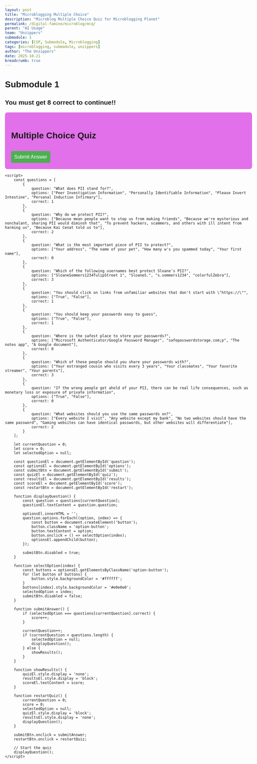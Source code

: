 ```yaml
---
layout: post
title: "Microblogging Multiple Choice"
description: "Microblog Multiple Choice Quiz for Microblogging Planet"
permalink: /digital-famine/microblog/mcq/
parent: "AI Usage"
team: "Unzippers"
submodule: 1
categories: [CSP, Submodule, Microblogging]
tags: [microblogging, submodule, unzippers]
author: "The Unzippers"
date: 2025-10-21
breadcrumb: true
---
```


# Submodule 1

## You must get 8 correct to continue!!

<html lang="en">
<head>
    <meta charset="UTF-8">
    <meta name="viewport" content="width=device-width, initial-scale=1.0">
    <title>Multiple Choice Quiz Game</title>
    <style>
        body {
            font-family: Arial, sans-serif;
            max-width: 800px;
            margin: 0 auto;
            padding: 20px;
        }
        .quiz-container {
            background-color: #e270eaff;
            padding: 20px;
            border-radius: 8px;
            margin-top: 20px;
        }
        .options {
            display: grid;
            gap: 10px;
            margin: 15px 0;
        }
        button {
            padding: 10px;
            cursor: pointer;
            border: none;
            border-radius: 4px;
            background-color: #4CAF50;
            color: white;
            font-size: 16px;
        }
        button:hover {
            background-color: #45a049;
        }
        .option-button {
            background-color: #ffffff;
            color: #333;
            border: 1px solid #ddd;
        }
        .option-button:hover {
            background-color: #f0f0f0;
        }
        .result {
            margin-top: 20px;
            font-weight: bold;
            font-size: 18px;
        }
        .feedback {
            color: #666;
            margin-top: 10px;
        }
    </style>
</head>
<body>
    <div class="quiz-container">
        <h1>Multiple Choice Quiz</h1>
        <div id="quiz">
            <div id="question"></div>
            <div class="options" id="options"></div>
            <button id="submit" type="button">Submit Answer</button>
        </div>
        <div id="results" style="display: none;">
            <div class="result">Your Score: <span id="score">0</span>/10</div>
            <button id="restart">Restart Quiz</button>
        </div>
    </div>

    <script>
        const questions = [
            {
                question: "What does PII stand for?",
                options: ["Peer Investigation Information", "Personally Identifiable Information", "Please Invert Intestine", "Personal Induction Infirmary"],
                correct: 1
            },
            {
                question: "Why do we protect PII?",
                options: ["Because mean people want to stop us from making friends", "Because we're mysterious and nonchalant, sharing PII would diminsh that", "To prevent hackers, scammers, and others with ill intent from harming us", "Because Kai Cenat told us to"],
                correct: 2
            },
            {
                question: "What is the most important piece of PII to protect?",
                options: ["Your address", "The name of your pet", "How many w's you spammed today", "Your first name"],
                correct: 0 
            },
            {
                question: "Which of the following usernames best protect Sloane's PII?",
                options: ["SloaneSommers1234TulipStreet 1", "SloaneS.", "s.sommers1234", "colorfulZebra"],
                correct: 3
            },
            {
                question: "You should click on links from unfamiliar websites that don't start with \"https://\"",
                options: ["True", "False"],
                correct: 1
            },
            {
                question: "You should keep your passwords easy to guess",
                options: ["True", "False"],
                correct: 1
            },
            {
                question: "Where is the safest place to store your passwords?",
                options: ["Microsoft Authenticator/Google Password Manager", "safepasswordstorage.com;p", "The notes app", "A Google document"],
                correct: 0
            },
            {
                question: "Which of these people should you share your passwords with?",
                options: ["Your estranged cousin who visits every 3 years", "Your classmates", "Your favorite streamer", "Your parents"],
                correct: 3
            },
            {
                question: "If the wrong people get ahold of your PII, there can be real life consequences, such as monetary loss or exposure of private information",
                options: ["True", "False"],
                correct: 0
            },
            {
                question: "What websites should you use the same passwords on?",
                options: ["Every website I visit", "Any website except my bank", "No two websites should have the same password", "Gaming websites can have identical passwords, but other websites will differentiate"],
                correct: 2
            }
        ];

        let currentQuestion = 0;
        let score = 0;
        let selectedOption = null;

        const questionEl = document.getElementById('question');
        const optionsEl = document.getElementById('options');
        const submitBtn = document.getElementById('submit');
        const quizEl = document.getElementById('quiz');
        const resultsEl = document.getElementById('results');
        const scoreEl = document.getElementById('score');
        const restartBtn = document.getElementById('restart');

        function displayQuestion() {
            const question = questions[currentQuestion];
            questionEl.textContent = question.question;
            
            optionsEl.innerHTML = '';
            question.options.forEach((option, index) => {
                const button = document.createElement('button');
                button.className = 'option-button';
                button.textContent = option;
                button.onclick = () => selectOption(index);
                optionsEl.appendChild(button);
            });
            
            submitBtn.disabled = true;
        }

        function selectOption(index) {
            const buttons = optionsEl.getElementsByClassName('option-button');
            for (let button of buttons) {
                button.style.backgroundColor = '#ffffff';
            }
            buttons[index].style.backgroundColor = '#e0e0e0';
            selectedOption = index;
            submitBtn.disabled = false;
        }

        function submitAnswer() {
            if (selectedOption === questions[currentQuestion].correct) {
                score++;
            }
            
            currentQuestion++;
            if (currentQuestion < questions.length) {
                selectedOption = null;
                displayQuestion();
            } else {
                showResults();
            }
        }

        function showResults() {
            quizEl.style.display = 'none';
            resultsEl.style.display = 'block';
            scoreEl.textContent = score;
        }

        function restartQuiz() {
            currentQuestion = 0;
            score = 0;
            selectedOption = null;
            quizEl.style.display = 'block';
            resultsEl.style.display = 'none';
            displayQuestion();
        }

        submitBtn.onclick = submitAnswer;
        restartBtn.onclick = restartQuiz;

        // Start the quiz
        displayQuestion();
    </script>
</body>
</html>